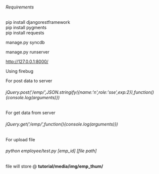 <h6>Requirements</h6>
pip install djangorestframework<br/>
pip install pygments  <br/>
pip install requests <br/>

manage.py syncdb

manage.py runserver

http://127.0.0.1:8000/

Using firebug

For post data to server<br/>
<h6>jQuery.post('/emp/',JSON.stringify({name:'n',role:'sse',exp:2}),function(){console.log(arguments)})</h6>

For get data from server<br/>
<h6>jQuery.get('/emp/',function(){console.log(arguments)})</h6>

For upload file<br/>
<h6>python employee/test.py [emp_id] [file path]</h6>
<div>file will store @ <b>tutorial/media/img/emp_thum/</b></div>